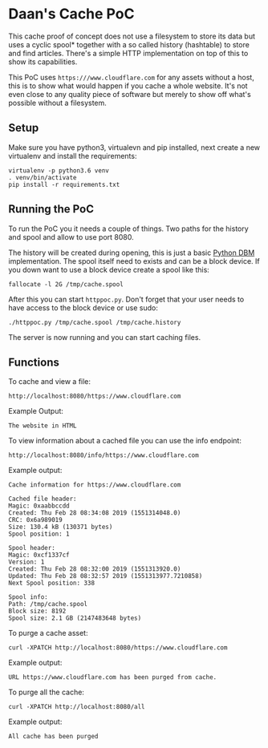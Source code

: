 # Daan's Cache PoC

This cache proof of concept does not use a filesystem to store its data but uses a cyclic spool\* together with a so called history (hashtable) to store and find articles. There's a simple HTTP implementation on top of this to show its capabilities.

This PoC uses `https:///www.cloudflare.com` for any assets without a host, this is to show what would happen if you cache a whole website.
It's not even close to any quality piece of software but merely to show off what's possible without a filesystem.

## Setup
Make sure you have python3, virtualevn and pip installed, next create a new virtualenv and install the requirements:
```
virtualenv -p python3.6 venv
. venv/bin/activate
pip install -r requirements.txt
```
## Running the PoC
To run the PoC you it needs a couple of things. Two paths for the history and spool and allow to use port 8080.

The history will be created during opening, this is just a basic [Python DBM](https://docs.python.org/3.6/library/dbm.html) implementation.
The spool itself need to exists and can be a block device. If you down want to use a block device create a spool like this:
```
fallocate -l 2G /tmp/cache.spool
```
After this you can start `httppoc.py`. Don't forget that your user needs to have access to the block device or use sudo:
```
./httppoc.py /tmp/cache.spool /tmp/cache.history
```

The server is now running and you can start caching files.

## Functions
To cache and view a file:
```
http://localhost:8080/https://www.cloudflare.com
```
Example Output:
```
The website in HTML
````

To view information about a cached file you can use the info endpoint:
```
http://localhost:8080/info/https://www.cloudflare.com
```
Example output:
```
Cache information for https://www.cloudflare.com

Cached file header:
Magic: 0xaabbccdd
Created: Thu Feb 28 08:34:08 2019 (1551314048.0)
CRC: 0x6a989019
Size: 130.4 kB (130371 bytes)
Spool position: 1

Spool header:
Magic: 0xcf1337cf
Version: 1
Created: Thu Feb 28 08:32:00 2019 (1551313920.0)
Updated: Thu Feb 28 08:32:57 2019 (1551313977.7210858)
Next Spool position: 338

Spool info:
Path: /tmp/cache.spool
Block size: 8192
Spool size: 2.1 GB (2147483648 bytes)
````
To purge a cache asset:
```
curl -XPATCH http://localhost:8080/https://www.cloudflare.com
```
Example output:
```
URL https://www.cloudflare.com has been purged from cache.
```
To purge all the cache:
```
curl -XPATCH http://localhost:8080/all
```
Example output:
```
All cache has been purged
```
